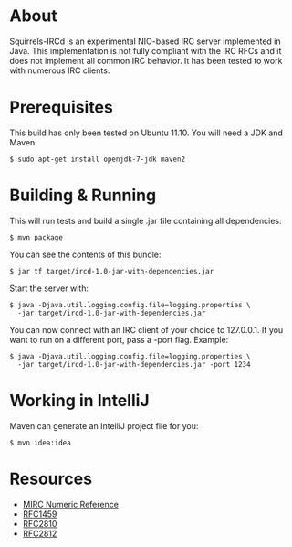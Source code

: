 About
=====
Squirrels-IRCd is an experimental NIO-based IRC server implemented in Java. This
implementation is not fully compliant with the IRC RFCs and it does not implement all common IRC
behavior. It has been tested to work with numerous IRC clients.

Prerequisites
=============
This build has only been tested on Ubuntu 11.10. You will need a JDK and Maven:

    $ sudo apt-get install openjdk-7-jdk maven2

Building & Running
==================
This will run tests and build a single .jar file containing all dependencies:

    $ mvn package

You can see the contents of this bundle:

    $ jar tf target/ircd-1.0-jar-with-dependencies.jar

Start the server with:

    $ java -Djava.util.logging.config.file=logging.properties \
      -jar target/ircd-1.0-jar-with-dependencies.jar

You can now connect with an IRC client of your choice to 127.0.0.1. If you want
to run on a different port, pass a -port flag. Example:

    $ java -Djava.util.logging.config.file=logging.properties \
      -jar target/ircd-1.0-jar-with-dependencies.jar -port 1234

Working in IntelliJ
===================
Maven can generate an IntelliJ project file for you:

    $ mvn idea:idea

Resources
=========
  * [MIRC Numeric Reference](http://www.mirc.net/raws/)
  * [RFC1459](http://tools.ietf.org/html/rfc1459)
  * [RFC2810](http://tools.ietf.org/html/rfc2810)
  * [RFC2812](http://tools.ietf.org/html/rfc2812)

